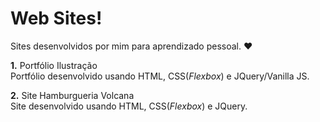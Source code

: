 # Web Sites! 

Sites desenvolvidos por mim para aprendizado pessoal. ❤

**1.** Portfólio Ilustração <br>
Portfólio desenvolvido usando HTML, CSS(_Flexbox_) e JQuery/Vanilla JS.

**2.** Site Hamburgueria Volcana <br>
Site desenvolvido usando HTML, CSS(_Flexbox_) e JQuery. 

